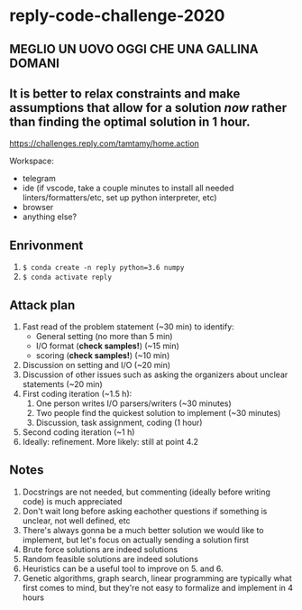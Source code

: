 # reply-code-challenge-2020

## MEGLIO UN UOVO OGGI CHE UNA GALLINA DOMANI
## It is better to relax constraints and make assumptions that allow for a solution _now_ rather than finding the optimal solution in 1 hour.
https://challenges.reply.com/tamtamy/home.action


Workspace:
* telegram
* ide (if vscode, take a couple minutes to install all needed linters/formatters/etc, set up python interpreter, etc)
* browser
* anything else?

## Enrivonment
1. `$ conda create -n reply python=3.6 numpy`
2. `$ conda activate reply`

## Attack plan
1. Fast read of the problem statement (~30 min) to identify:
    * General setting (no more than 5 min)
    * I/O format (__check samples!__) (~15 min)
    * scoring (__check samples!__) (~10 min)
2. Discussion on setting and I/O (~20 min)
3. Discussion of other issues such as asking the organizers about unclear statements (~20 min)
4. First coding iteration (~1.5 h):
    1. One person writes I/O parsers/writers (~30 minutes)
    1. Two people find the quickest solution to implement (~30 minutes)
    2. Discussion, task assignment, coding (1 hour)
5. Second coding iteration (~1 h)
6. Ideally: refinement. More likely: still at point 4.2

## Notes
1. Docstrings are not needed, but commenting (ideally before writing code) is much appreciated
2. Don't wait long before asking eachother questions if something is unclear, not well defined, etc
3. There's always gonna be a much better solution we would like to implement, but let's focus on actually sending a solution first
4. Brute force solutions are indeed solutions
5. Random feasible solutions are indeed solutions
6. Heuristics can be a useful tool to improve on 5. and 6.
7. Genetic algorithms, graph search, linear programming are typically what first comes to mind, but they're not easy to formalize and implement in 4 hours